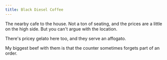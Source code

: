 ```yaml
---
title: Black Diesel Coffee
---
```

The nearby cafe to the house. Not a ton of seating, and the
prices are a little on the high side. But you can't argue with
the location.

There's pricey gelato here too, and they serve an affogato.

My biggest beef with them is that the counter sometimes
forgets part of an order.
